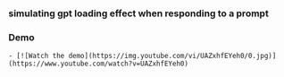 ### simulating gpt loading effect when responding to a prompt

### Demo
    - [![Watch the demo](https://img.youtube.com/vi/UAZxhfEYeh0/0.jpg)](https://www.youtube.com/watch?v=UAZxhfEYeh0)
